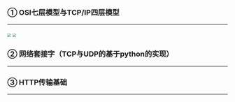 ### ① OSI七层模型与TCP/IP四层模型

------

<img src="/home/tarena/图片/OSI.jpeg" style="zoom: 50%;" />

<img src="/home/tarena/图片/TCP.jpeg" style="zoom:50%;" />

### ② 网络套接字（TCP与UDP的基于python的实现）

------

### ③ HTTP传输基础

------



